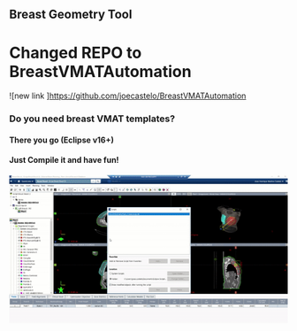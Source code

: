 ## Breast Geometry Tool
# Changed REPO to BreastVMATAutomation 
![new link ]https://github.com/joecastelo/BreastVMATAutomation


### Do you need breast VMAT templates? 

#### There you go  (Eclipse v16+)

#### Just Compile it and have fun! 

![How it works 1?](https://github.com/joecastelo/BreastGeometryTool/blob/37c05902cc1b939731dd203bf83a77b0a6158f02/BREASGEOMETRYTOOL1.gif)
